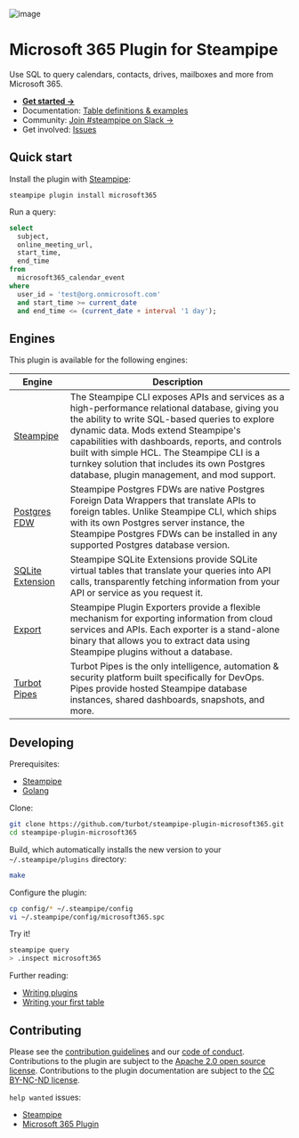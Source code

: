 ![image](https://hub.steampipe.io/images/plugins/turbot/microsoft365-social-graphic.png)

# Microsoft 365 Plugin for Steampipe

Use SQL to query calendars, contacts, drives, mailboxes and more from Microsoft 365.

- **[Get started →](https://hub.steampipe.io/plugins/turbot/microsoft365)**
- Documentation: [Table definitions & examples](https://hub.steampipe.io/plugins/turbot/microsoft365/tables)
- Community: [Join #steampipe on Slack →](https://turbot.com/community/join)
- Get involved: [Issues](https://github.com/turbot/steampipe-plugin-microsoft365/issues)

## Quick start

Install the plugin with [Steampipe](https://steampipe.io):

```shell
steampipe plugin install microsoft365
```

Run a query:

```sql
select
  subject,
  online_meeting_url,
  start_time,
  end_time
from
  microsoft365_calendar_event
where
  user_id = 'test@org.onmicrosoft.com'
  and start_time >= current_date
  and end_time <= (current_date + interval '1 day');
```

## Engines

This plugin is available for the following engines:

| Engine        | Description
|---------------|------------------------------------------
| [Steampipe](https://steampipe.io/docs) | The Steampipe CLI exposes APIs and services as a high-performance relational database, giving you the ability to write SQL-based queries to explore dynamic data. Mods extend Steampipe's capabilities with dashboards, reports, and controls built with simple HCL. The Steampipe CLI is a turnkey solution that includes its own Postgres database, plugin management, and mod support.
| [Postgres FDW](https://steampipe.io/docs/steampipe_postgres/index) | Steampipe Postgres FDWs are native Postgres Foreign Data Wrappers that translate APIs to foreign tables. Unlike Steampipe CLI, which ships with its own Postgres server instance, the Steampipe Postgres FDWs can be installed in any supported Postgres database version.
| [SQLite Extension](https://steampipe.io/docs//steampipe_sqlite/index) | Steampipe SQLite Extensions provide SQLite virtual tables that translate your queries into API calls, transparently fetching information from your API or service as you request it.
| [Export](https://steampipe.io/docs/steampipe_export/index) | Steampipe Plugin Exporters provide a flexible mechanism for exporting information from cloud services and APIs. Each exporter is a stand-alone binary that allows you to extract data using Steampipe plugins without a database.
| [Turbot Pipes](https://turbot.com/pipes/docs) | Turbot Pipes is the only intelligence, automation & security platform built specifically for DevOps. Pipes provide hosted Steampipe database instances, shared dashboards, snapshots, and more.

## Developing

Prerequisites:

- [Steampipe](https://steampipe.io/downloads)
- [Golang](https://golang.org/doc/install)

Clone:

```sh
git clone https://github.com/turbot/steampipe-plugin-microsoft365.git
cd steampipe-plugin-microsoft365
```

Build, which automatically installs the new version to your `~/.steampipe/plugins` directory:

```sh
make
```

Configure the plugin:

```bash
cp config/* ~/.steampipe/config
vi ~/.steampipe/config/microsoft365.spc
```

Try it!

```sh
steampipe query
> .inspect microsoft365
```

Further reading:

- [Writing plugins](https://steampipe.io/docs/develop/writing-plugins)
- [Writing your first table](https://steampipe.io/docs/develop/writing-your-first-table)

## Contributing

Please see the [contribution guidelines](https://github.com/turbot/steampipe/blob/main/CONTRIBUTING.md) and our [code of conduct](https://github.com/turbot/steampipe/blob/main/CODE_OF_CONDUCT.md). Contributions to the plugin are subject to the [Apache 2.0 open source license](https://github.com/turbot/steampipe-plugin-microsoft365/blob/main/LICENSE). Contributions to the plugin documentation are subject to the [CC BY-NC-ND license](https://github.com/turbot/steampipe-plugin-microsoft365/blob/main/docs/LICENSE).

`help wanted` issues:

- [Steampipe](https://github.com/turbot/steampipe/labels/help%20wanted)
- [Microsoft 365 Plugin](https://github.com/turbot/steampipe-plugin-microsoft365/labels/help%20wanted)
